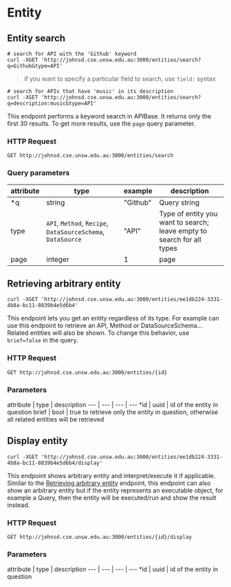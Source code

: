 # Entity

## Entity search 

```shell
# search for API with the 'Github' keyword
curl -XGET 'http://johnsd.cse.unsw.edu.au:3000/entities/search?q=Github&type=API'
```

> if you want to specify a particular field to search, use `field:` syntax

```shell
# search for APIs that have 'music' in its description
curl -XGET 'http://johnsd.cse.unsw.edu.au:3000/entities/search?q=description:music&type=API'
```

This endpoint performs a keyword search in APIBase. It returns only the first 30 results. To get
more results, use the `page` query parameter.

### HTTP Request

`GET http://johnsd.cse.unsw.edu.au:3000/entities/search`

### Query parameters
attribute | type | example | description
--- | --- | --- | ---
\*q | string | "Github" | Query string
type | `API`, `Method`, `Recipe`, `DataSourceSchema`, `DataSource` | "API" | Type of entity you want to search; leave empty to search for all types
page | integer | 1 | page

## Retrieving arbitrary entity

```shell
curl -XGET 'http://johnsd.cse.unsw.edu.au:3000/entities/ee1db224-3331-4b8a-bc11-8839b4e5d6b4'
```

This endpoint lets you get an entity regardless of its type. For example can use
this endpoint to retrieve an API, Method or DataSourceSchema...  Related
entities will also be shown. To change this behavior, use `brief=false` in the
query.

### HTTP Request

`GET http://johnsd.cse.unsw.edu.au:3000/entities/{id}`

### Parameters

attribute | type | description
--- | --- | --- | ---
\*id | uuid | id of the entity in question
brief | bool | true to retrieve only the entity in question, otherwise all related entities will be retrieved

## Display entity

```shell
curl -XGET 'http://johnsd.cse.unsw.edu.au:3000/entities/ee1db224-3331-4b8a-bc11-8839b4e5d6b4/display'
```

This endpoint shows arbitrary entity and interpret/execute it if applicable.
Similar to the [Retrieving arbitrary entity](#retrieving-arbitrary-entity) endpoint, this
endpoint can also show an arbitrary entity but if the entity represents an
executable object, for example a Query, then the entity will be executed/run and
show the result instead.

### HTTP Request

`GET http://johnsd.cse.unsw.edu.au:3000/entities/{id}/display`

### Parameters

attribute | type | description
--- | --- | --- | ---
\*id | uuid | id of the entity in question
